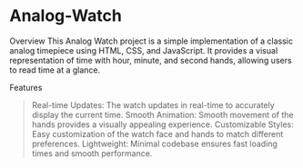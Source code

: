 # Analog-Watch
Overview
This Analog Watch project is a simple implementation of a classic analog timepiece using HTML, CSS, and JavaScript. It provides a visual representation of time with hour, minute, and second hands, allowing users to read time at a glance.

Features
>Real-time Updates: The watch updates in real-time to accurately display the current time.
>Smooth Animation: Smooth movement of the hands provides a visually appealing experience.
>Customizable Styles: Easy customization of the watch face and hands to match different preferences.
>Lightweight: Minimal codebase ensures fast loading times and smooth performance.
